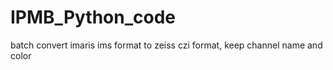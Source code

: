 # IPMB_Python_code
batch convert imaris ims format to zeiss czi format, keep channel name and color
